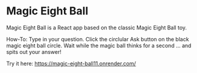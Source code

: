 # Magic Eight Ball

Magic Eight Ball is a React app based on the classic Magic Eight Ball toy.

How-To:
Type in your question. Click the circlular Ask button on the black magic eight ball circle. Wait while the magic ball thinks for a second … and spits out your answer!

Try it here: https://magic-eight-ball11.onrender.com/

